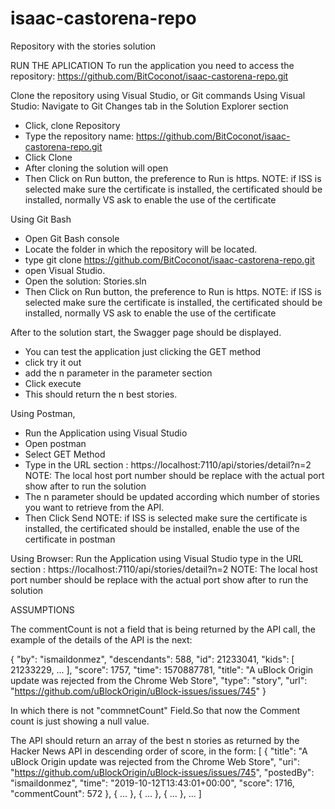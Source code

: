 # isaac-castorena-repo
Repository with the stories solution

RUN THE APLICATION
To run the application you need to access the repository: https://github.com/BitCoconot/isaac-castorena-repo.git

Clone the repository using Visual Studio, or Git commands
Using Visual Studio:
Navigate to Git Changes tab in the Solution Explorer section
 - Click, clone Repository
 - Type the repository name: https://github.com/BitCoconot/isaac-castorena-repo.git
 - Click Clone
 - After cloning the solution will open
 - Then Click on Run button, the preference to Run is https.
	NOTE: if ISS is selected make sure the certificate is installed, the certificated should be installed, normally VS ask to enable the use of the certificate 

Using Git Bash
- Open Git Bash console
- Locate the folder in which the repository will be located.
- type git clone https://github.com/BitCoconot/isaac-castorena-repo.git
- open Visual Studio.
- Open the solution: Stories.sln
- Then Click on Run button, the preference to Run is https.
	NOTE: if ISS is selected make sure the certificate is installed, the certificated should be installed, normally VS ask to enable the use of the certificate

After to the solution start, the Swagger page should be displayed.
- You can test the application just clicking the GET method 
- click try it out
- add the n parameter in the parameter section
- Click execute
- This should return the n best stories.

Using Postman,
- Run the Application using Visual Studio
- Open postman
- Select GET Method
- Type in the URL section : https://localhost:7110/api/stories/detail?n=2
	NOTE: The local host port number should be replace with the actual port show after to run the solution
- The n parameter should be updated according which number of stories you want to retrieve from the API.
- Then Click Send
	  NOTE: if ISS is selected make sure the certificate is installed, the certificated should be installed, enable the use of the certificate in postman

Using Browser:
Run the Application using Visual Studio
type in the URL section : https://localhost:7110/api/stories/detail?n=2
NOTE: The local host port number should be replace with the actual port show after to run the solution

ASSUMPTIONS

The commentCount is not a field that is being returned by the API call, the example of the details of the API is the next: 

{
    "by": "ismaildonmez",
    "descendants": 588,
    "id": 21233041,
    "kids": [
        21233229,
        ...
    ],
    "score": 1757,
    "time": 1570887781,
    "title": "A uBlock Origin update was rejected from the Chrome Web Store",
    "type": "story",
    "url": "https://github.com/uBlockOrigin/uBlock-issues/issues/745"
}

In which there is not "commnetCount" Field.So that now the Comment count is just showing a null value.


The API should return an array of the best n stories as returned by the Hacker News API in descending order of score, in the form:
[
{
"title": "A uBlock Origin update was rejected from the Chrome Web Store",
"uri": "https://github.com/uBlockOrigin/uBlock-issues/issues/745",
"postedBy": "ismaildonmez",
"time": "2019-10-12T13:43:01+00:00",
"score": 1716,
"commentCount": 572
},
{ ... },
{ ... },
{ ... },
...
]
